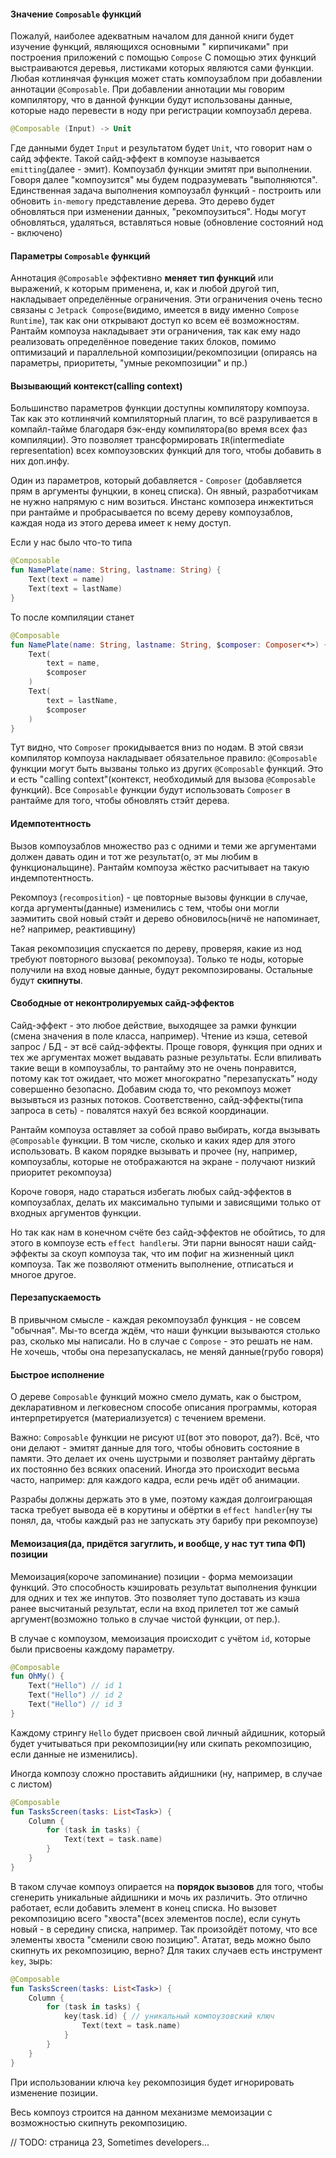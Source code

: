 #### Значение `Composable` функций

Пожалуй, наиболее адекватным началом для данной книги будет изучение функций, являющихся основными "
кирпичиками" при построения приложений с помощью `Compose`
С помощью этих функций выстраиваются деревья, листиками которых являются сами функции. Любая
котлинячая функция может стать компоузаблом при добавлении аннотации `@Composable`. При добавлении
аннотации мы говорим компилятору, что в данной функции будут использованы данные, которые надо
перевести в ноду при регистрации компоузабл дерева.

```kotlin
@Composable (Input) -> Unit
```

Где данными будет `Input` и результатом будет `Unit`, что говорит нам о сайд эффекте. Такой
сайд-эффект в компоузе называется `emitting`(далее - эмит). Компоузабл функции эмитят при
выполнении. Говоря далее "компоузится" мы будем подразумевать "выполняются". Единственная задача
выполнения компоузабл функций - построить или обновить `in-memory` представление дерева. Это дерево
будет обновляться при изменении данных, "рекомпоузиться". Ноды могут обновляться, удаляться,
вставляться новые (обновление состояний нод - включено)

#### Параметры `Composable` функций

Аннотация `@Composable` эффективно __меняет тип функций__ или выражений, к которым применена, и, как
и любой другой тип, накладывает определённые ограничения. Эти ограничения очень тесно связаны
с `Jetpack Compose`(видимо, имеется в виду именно `Compose Runtime`), так как они открывают доступ
ко всем её возможностям. Рантайм компоуза накладывает эти ограничения, так как ему надо реализовать
определённое поведение таких блоков, помимо оптимизаций и параллельной композиции/рекомпозиции 
(опираясь на параметры, приоритеты, "умные рекомпозиции" и пр.)

#### Вызывающий контекст(calling context)

Большинство параметров функции доступны компилятору компоуза. Так как это котлинячий компиляторный
плагин, то всё разруливается в компайл-тайме благодаря бэк-енду компилятора(во время всех фаз
компиляции). Это позволяет трансформировать `IR`(intermediate representation) всех компоузовских
функций для того, чтобы добавить в них доп.инфу.

Один из параметров, который добавляется - `Composer` (добавляется прям в аргументы фунцкии, в конец
списка). Он явный, разработчикам не нужно напрямую с ним возиться. Инстанс композера инжектиться при
рантайме и пробрасывается по всему дереву компоузаблов, каждая нода из этого дерева имеет к нему
доступ.

Если у нас было что-то типа

```kotlin
@Composable
fun NamePlate(name: String, lastname: String) {
    Text(text = name)
    Text(text = lastName)
}
```

То после компиляции станет

```kotlin
@Composable
fun NamePlate(name: String, lastname: String, $composer: Composer<*>) {
    Text(
        text = name,
        $composer
    )
    Text(
        text = lastName,
        $composer
    )
}
```

Тут видно, что `Composer` прокидывается вниз по нодам. В этой связи компилятор компоуза накладывает
обязательное правило: `@Composable` функции могут быть вызваны только из других `@Composable`
функций. Это и есть "calling context"(контекст, необходимый для вызова `@Composable` функций).
Все `Composable` функции будут использовать `Composer` в рантайме для того, чтобы обновлять стэйт
дерева.

#### Идемпотентность

Вызов компоузаблов множество раз с одними и теми же аргументами должен давать один и тот же
результат(о, эт мы любим в функциональщине). Рантайм компоуза жёстко расчитывает на такую
индемпотентность.

Рекомпоуз (`recomposition`) - це повторные вызовы функции в случае, когда аргументы(данные)
изменились с тем, чтобы они могли заэмитить свой новый стэйт и дерево обновилось(ничё не напоминает,
не? например, реактивщину)

Такая рекомпозиция спускается по дереву, проверяя, какие из нод требуют повторного вызова(
рекомпоуза). Только те ноды, которые получили на вход новые данные, будут рекомпозированы. Остальные 
будут __скипнуты__.

#### Свободные от неконтролируемых сайд-эффектов

Сайд-эффект - это любое действие, выходящее за рамки функции (смена значения в поле класса,
например). Чтение из кэша, сетевой запрос / БД - эт всё сайд-эффекты. Проще говоря, функция при
одних и тех же аргументах может выдавать разные результаты. Если впиливать такие вещи в компоузаблы,
то рантайму это не очень понравится, потому как тот ожидает, что может многократно "перезапускать"
ноду совершенно безопасно. Добавим сюда то, что рекомпоуз может вызывться из разных потоков.
Соответственно, сайд-эффекты(типа запроса в сеть) - повалятся нахуй без всякой координации.

Рантайм компоуза оставляет за собой право выбирать, когда вызывать `@Composable` функции. В том
числе, сколько и каких ядер для этого использовать. В каком порядке вызывать и прочее (ну, например,
компоузаблы, которые не отображаются на экране - получают низкий приоритет рекомпоуза)

Короче говоря, надо стараться избегать любых сайд-эффектов в компоузаблах, делать их максимально
тупыми и зависящими только от входных аргументов функции.

Но так как нам в конечном счёте без сайд-эффектов не обойтись, то для этого в компоузе
есть `effect handler`ы. Эти парни выносят наши сайд-эффекты за скоуп компоуза так, что им пофиг на
жизненный цикл компоуза. Так же позволяют отменить выполнение, отписаться и многое другое.

#### Перезапускаемость

В привычном смысле - каждая рекомпоузабл функция - не совсем "обычная". Мы-то всегда ждём, что наши
функции вызываются столько раз, сколько мы написали. Но в случае с `Compose` - это решать не нам. Не
хочешь, чтобы она перезапускалась, не меняй данные(грубо говоря)

#### Быстрое исполнение

О дереве `Composable` функций можно смело думать, как о быстром, декларативном и легковесном способе
описания программы, которая интерпретируется (материализуется) с течением времени.

Важно: `Composable` функции не рисуют `UI`(вот это поворот, да?). Всё, что они делают - эмитят
данные для того, чтобы обновить состояние в памяти. Это делает их очень шустрыми и позволяет
рантайму дёргать их постоянно без всяких опасений. Иногда это происходит весьма часто, например: для
каждого кадра, если речь идёт об анимации.

Разрабы должны держать это в уме, поэтому каждая долгоиграющая таска требует вывода её в корутины и
обёртки в `effect handler`(ну ты понял, да, чтобы каждый раз не запускать эту барибу при рекомпоузе)

#### Мемоизация(да, придётся загуглить, и вообще, у нас тут типа ФП) позиции

Мемоизация(короче запоминание) позиции - форма мемоизации функций. Это способность кэшировать
результат выполнения функции для одних и тех же инпутов. Это позволяет тупо доставать из кэша ранее
высчитаный результат, если на вход прилетел тот же самый аргумент(возможно только в случае чистой
функции, от пер.).

В случае с компоузом, мемоизация происходит с учётом `id`, которые были присвоены каждому параметру.

```kotlin
@Composable
fun OhMy() {
    Text("Hello") // id 1
    Text("Hello") // id 2
    Text("Hello") // id 3
}
```

Каждому стрингу `Hello` будет присвоен свой личный айдишник, который будет учитываться при
рекомпозиции(ну или скипать рекомпозицию, если данные не изменились).

Иногда композу сложно проставить айдишники (ну, например, в случае с листом)

```kotlin
@Composable
fun TasksScreen(tasks: List<Task>) {
    Column {
        for (task in tasks) {
            Text(text = task.name)
        }
    }
}
```

В таком случае компоуз опирается на __порядок вызовов__ для того, чтобы сгенерить уникальные
айдишники и мочь их различить. Это отлично работает, если добавить элемент в конец списка. Но
вызовет рекомпозицию всего "хвоста"(всех элементов после), если сунуть новый - в середину списка,
например. Так произойдёт потому, что все элементы хвоста "сменили свою позицию". Ататат, ведь можно
было скипнуть их рекомпозицию, верно? Для таких случаев есть инструмент `key`, зырь:

```kotlin
@Composable
fun TasksScreen(tasks: List<Task>) {
    Column {
        for (task in tasks) {
            key(task.id) { // уникальный компоузовский ключ
                Text(text = task.name)
            }
        }
    }
}
```

При использовании ключа `key` рекомпозиция будет игнорировать изменение позиции.

Весь компоуз строится на данном механизме мемоизации с возможностью скипнуть рекомпозицию.

// TODO: страница 23, Sometimes developers...
